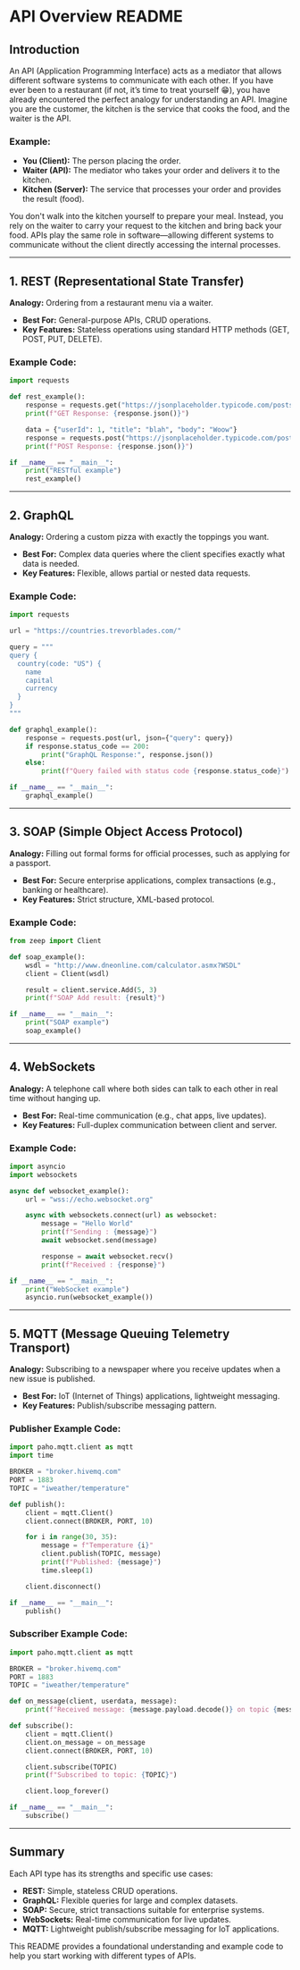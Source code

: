 # API Overview README

## Introduction
An API (Application Programming Interface) acts as a mediator that allows different software systems to communicate with each other. If you have ever been to a restaurant (if not, it’s time to treat yourself 😁), you have already encountered the perfect analogy for understanding an API. Imagine you are the customer, the kitchen is the service that cooks the food, and the waiter is the API.

### Example:
- **You (Client):** The person placing the order.
- **Waiter (API):** The mediator who takes your order and delivers it to the kitchen.
- **Kitchen (Server):** The service that processes your order and provides the result (food).

You don't walk into the kitchen yourself to prepare your meal. Instead, you rely on the waiter to carry your request to the kitchen and bring back your food. APIs play the same role in software—allowing different systems to communicate without the client directly accessing the internal processes.

---

## 1. REST (Representational State Transfer)
**Analogy:** Ordering from a restaurant menu via a waiter.

- **Best For:** General-purpose APIs, CRUD operations.
- **Key Features:** Stateless operations using standard HTTP methods (GET, POST, PUT, DELETE).

### Example Code:
```python
import requests

def rest_example():
    response = requests.get("https://jsonplaceholder.typicode.com/posts/1")
    print(f"GET Response: {response.json()}")

    data = {"userId": 1, "title": "blah", "body": "Woow"}
    response = requests.post("https://jsonplaceholder.typicode.com/posts", json=data)
    print(f"POST Response: {response.json()}")

if __name__ == "__main__":
    print("RESTful example")
    rest_example()
```

---

## 2. GraphQL
**Analogy:** Ordering a custom pizza with exactly the toppings you want.

- **Best For:** Complex data queries where the client specifies exactly what data is needed.
- **Key Features:** Flexible, allows partial or nested data requests.

### Example Code:
```python
import requests

url = "https://countries.trevorblades.com/"

query = """
query {
  country(code: "US") {
    name
    capital
    currency
  }
}
"""

def graphql_example():
    response = requests.post(url, json={"query": query})
    if response.status_code == 200:
        print("GraphQL Response:", response.json())
    else:
        print(f"Query failed with status code {response.status_code}")

if __name__ == "__main__":
    graphql_example()
```

---

## 3. SOAP (Simple Object Access Protocol)
**Analogy:** Filling out formal forms for official processes, such as applying for a passport.

- **Best For:** Secure enterprise applications, complex transactions (e.g., banking or healthcare).
- **Key Features:** Strict structure, XML-based protocol.

### Example Code:
```python
from zeep import Client

def soap_example():
    wsdl = "http://www.dneonline.com/calculator.asmx?WSDL"
    client = Client(wsdl)

    result = client.service.Add(5, 3)
    print(f"SOAP Add result: {result}")

if __name__ == "__main__":
    print("SOAP example")
    soap_example()
```

---

## 4. WebSockets
**Analogy:** A telephone call where both sides can talk to each other in real time without hanging up.

- **Best For:** Real-time communication (e.g., chat apps, live updates).
- **Key Features:** Full-duplex communication between client and server.

### Example Code:
```python
import asyncio
import websockets

async def websocket_example():
    url = "wss://echo.websocket.org"

    async with websockets.connect(url) as websocket:
        message = "Hello World"
        print(f"Sending : {message}")
        await websocket.send(message)

        response = await websocket.recv()
        print(f"Received : {response}")

if __name__ == "__main__":
    print("WebSocket example")
    asyncio.run(websocket_example())
```

---

## 5. MQTT (Message Queuing Telemetry Transport)
**Analogy:** Subscribing to a newspaper where you receive updates when a new issue is published.

- **Best For:** IoT (Internet of Things) applications, lightweight messaging.
- **Key Features:** Publish/subscribe messaging pattern.

### Publisher Example Code:
```python
import paho.mqtt.client as mqtt
import time

BROKER = "broker.hivemq.com"
PORT = 1883
TOPIC = "iweather/temperature"

def publish():
    client = mqtt.Client()
    client.connect(BROKER, PORT, 10)

    for i in range(30, 35):
        message = f"Temperature {i}"
        client.publish(TOPIC, message)
        print(f"Published: {message}")
        time.sleep(1)

    client.disconnect()

if __name__ == "__main__":
    publish()
```

### Subscriber Example Code:
```python
import paho.mqtt.client as mqtt

BROKER = "broker.hivemq.com"
PORT = 1883
TOPIC = "iweather/temperature"

def on_message(client, userdata, message):
    print(f"Received message: {message.payload.decode()} on topic {message.topic}")

def subscribe():
    client = mqtt.Client()
    client.on_message = on_message
    client.connect(BROKER, PORT, 10)

    client.subscribe(TOPIC)
    print(f"Subscribed to topic: {TOPIC}")

    client.loop_forever()

if __name__ == "__main__":
    subscribe()
```

---

## Summary
Each API type has its strengths and specific use cases:

- **REST:** Simple, stateless CRUD operations.
- **GraphQL:** Flexible queries for large and complex datasets.
- **SOAP:** Secure, strict transactions suitable for enterprise systems.
- **WebSockets:** Real-time communication for live updates.
- **MQTT:** Lightweight publish/subscribe messaging for IoT applications.

This README provides a foundational understanding and example code to help you start working with different types of APIs.

